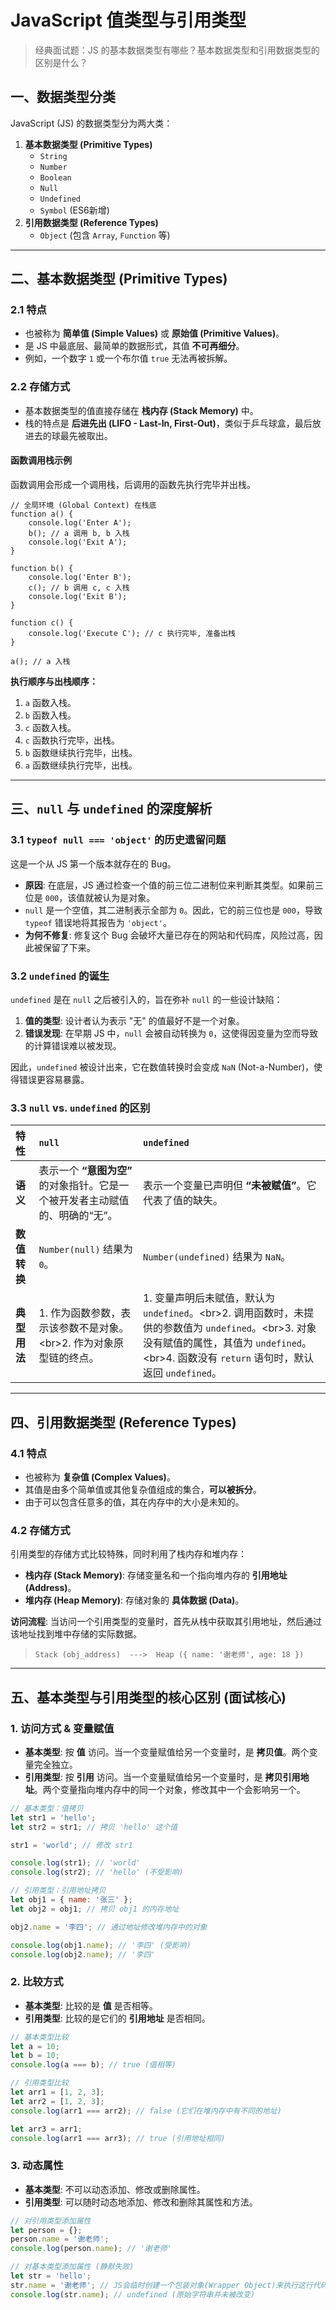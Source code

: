 # JavaScript 值类型与引用类型

> 经典面试题：JS 的基本数据类型有哪些？基本数据类型和引用数据类型的区别是什么？

## 一、数据类型分类

JavaScript (JS) 的数据类型分为两大类：

1.  **基本数据类型 (Primitive Types)**
      * `String`
      * `Number`
      * `Boolean`
      * `Null`
      * `Undefined`
      * `Symbol` (ES6新增)
2.  **引用数据类型 (Reference Types)**
      * `Object` (包含 `Array`, `Function` 等)

-----

## 二、基本数据类型 (Primitive Types)

### 2.1 特点

  * 也被称为 **简单值 (Simple Values)** 或 **原始值 (Primitive Values)**。
  * 是 JS 中最底层、最简单的数据形式，其值 **不可再细分**。
  * 例如，一个数字 `1` 或一个布尔值 `true` 无法再被拆解。

### 2.2 存储方式

  * 基本数据类型的值直接存储在 **栈内存 (Stack Memory)** 中。
  * 栈的特点是 **后进先出 (LIFO - Last-In, First-Out)**，类似于乒乓球盒，最后放进去的球最先被取出。

#### 函数调用栈示例

函数调用会形成一个调用栈，后调用的函数先执行完毕并出栈。

```
// 全局环境 (Global Context) 在栈底
function a() {
    console.log('Enter A');
    b(); // a 调用 b, b 入栈
    console.log('Exit A');
}

function b() {
    console.log('Enter B');
    c(); // b 调用 c, c 入栈
    console.log('Exit B');
}

function c() {
    console.log('Execute C'); // c 执行完毕, 准备出栈
}

a(); // a 入栈
```

**执行顺序与出栈顺序：**

1.  `a` 函数入栈。
2.  `b` 函数入栈。
3.  `c` 函数入栈。
4.  `c` 函数执行完毕，出栈。
5.  `b` 函数继续执行完毕，出栈。
6.  `a` 函数继续执行完毕，出栈。

-----

## 三、`null` 与 `undefined` 的深度解析

### 3.1 `typeof null === 'object'` 的历史遗留问题

这是一个从 JS 第一个版本就存在的 Bug。

  * **原因**: 在底层，JS 通过检查一个值的前三位二进制位来判断其类型。如果前三位是 `000`，该值就被认为是对象。
  * `null` 是一个空值，其二进制表示全部为 `0`。因此，它的前三位也是 `000`，导致 `typeof` 错误地将其报告为 `'object'`。
  * **为何不修复**: 修复这个 Bug 会破坏大量已存在的网站和代码库，风险过高，因此被保留了下来。

### 3.2 `undefined` 的诞生

`undefined` 是在 `null` 之后被引入的，旨在弥补 `null` 的一些设计缺陷：

1.  **值的类型**: 设计者认为表示 "无" 的值最好不是一个对象。
2.  **错误发现**: 在早期 JS 中，`null` 会被自动转换为 `0`，这使得因变量为空而导致的计算错误难以被发现。

因此，`undefined` 被设计出来，它在数值转换时会变成 `NaN` (Not-a-Number)，使得错误更容易暴露。

### 3.3 `null` vs. `undefined` 的区别

| 特性 | `null` | `undefined` |
| :--- | :--- | :--- |
| **语义** | 表示一个 **“意图为空”** 的对象指针。它是一个被开发者主动赋值的、明确的“无”。 | 表示一个变量已声明但 **“未被赋值”**。它代表了值的缺失。 |
| **数值转换** | `Number(null)` 结果为 `0`。 | `Number(undefined)` 结果为 `NaN`。 |
| **典型用法** | 1. 作为函数参数，表示该参数不是对象。\<br\>2. 作为对象原型链的终点。 | 1. 变量声明后未赋值，默认为 `undefined`。\<br\>2. 调用函数时，未提供的参数值为 `undefined`。\<br\>3. 对象没有赋值的属性，其值为 `undefined`。\<br\>4. 函数没有 `return` 语句时，默认返回 `undefined`。 |

-----

## 四、引用数据类型 (Reference Types)

### 4.1 特点

  * 也被称为 **复杂值 (Complex Values)**。
  * 其值是由多个简单值或其他复杂值组成的集合，**可以被拆分**。
  * 由于可以包含任意多的值，其在内存中的大小是未知的。

### 4.2 存储方式

引用类型的存储方式比较特殊，同时利用了栈内存和堆内存：

  * **栈内存 (Stack Memory)**: 存储变量名和一个指向堆内存的 **引用地址 (Address)**。
  * **堆内存 (Heap Memory)**: 存储对象的 **具体数据 (Data)**。

**访问流程**: 当访问一个引用类型的变量时，首先从栈中获取其引用地址，然后通过该地址找到堆中存储的实际数据。

> `Stack (obj_address)  --->  Heap ({ name: '谢老师', age: 18 })`

-----

## 五、基本类型与引用类型的核心区别 (面试核心)

### 1\. 访问方式 & 变量赋值

  * **基本类型**: 按 **值** 访问。当一个变量赋值给另一个变量时，是 **拷贝值**。两个变量完全独立。
  * **引用类型**: 按 **引用** 访问。当一个变量赋值给另一个变量时，是 **拷贝引用地址**。两个变量指向堆内存中的同一个对象，修改其中一个会影响另一个。

<!-- end list -->

```javascript
// 基本类型：值拷贝
let str1 = 'hello';
let str2 = str1; // 拷贝 'hello' 这个值

str1 = 'world'; // 修改 str1

console.log(str1); // 'world'
console.log(str2); // 'hello' (不受影响)

// 引用类型：引用地址拷贝
let obj1 = { name: '张三' };
let obj2 = obj1; // 拷贝 obj1 的内存地址

obj2.name = '李四'; // 通过地址修改堆内存中的对象

console.log(obj1.name); // '李四' (受影响)
console.log(obj2.name); // '李四'
```

### 2\. 比较方式

  * **基本类型**: 比较的是 **值** 是否相等。
  * **引用类型**: 比较的是它们的 **引用地址** 是否相同。

<!-- end list -->

```javascript
// 基本类型比较
let a = 10;
let b = 10;
console.log(a === b); // true (值相等)

// 引用类型比较
let arr1 = [1, 2, 3];
let arr2 = [1, 2, 3];
console.log(arr1 === arr2); // false (它们在堆内存中有不同的地址)

let arr3 = arr1;
console.log(arr1 === arr3); // true (引用地址相同)
```

### 3\. 动态属性

  * **基本类型**: 不可以动态添加、修改或删除属性。
  * **引用类型**: 可以随时动态地添加、修改和删除其属性和方法。

<!-- end list -->

```javascript
// 对引用类型添加属性
let person = {};
person.name = '谢老师';
console.log(person.name); // '谢老师'

// 对基本类型添加属性 (静默失败)
let str = 'hello';
str.name = '谢老师'; // JS会临时创建一个包装对象(Wrapper Object)来执行这行代码，然后立即销毁
console.log(str.name); // undefined (原始字符串并未被改变)
```
